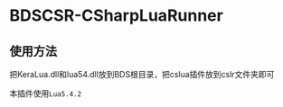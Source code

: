 # BDSCSR-CSharpLuaRunner

## 使用方法

把KeraLua.dll和lua54.dll放到BDS根目录，把cslua插件放到cslr文件夹即可

本插件使用<code>Lua5.4.2</code>
